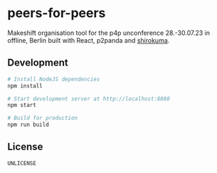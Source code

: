 # peers-for-peers

Makeshift organisation tool for the p4p unconference 28.-30.07.23 in offline, Berlin built with React, p2panda and [shirokuma](https://github.com/p2panda/shirokuma).

## Development

```bash
# Install NodeJS dependencies
npm install

# Start development server at http://localhost:8080
npm start

# Build for production
npm run build
```

## License

`UNLICENSE`
